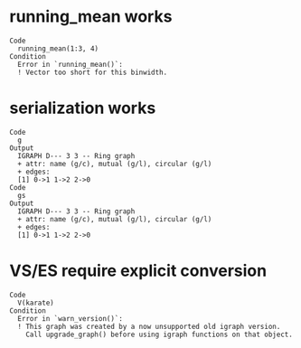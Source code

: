 # running_mean works

    Code
      running_mean(1:3, 4)
    Condition
      Error in `running_mean()`:
      ! Vector too short for this binwidth.

# serialization works

    Code
      g
    Output
      IGRAPH D--- 3 3 -- Ring graph
      + attr: name (g/c), mutual (g/l), circular (g/l)
      + edges:
      [1] 0->1 1->2 2->0
    Code
      gs
    Output
      IGRAPH D--- 3 3 -- Ring graph
      + attr: name (g/c), mutual (g/l), circular (g/l)
      + edges:
      [1] 0->1 1->2 2->0

# VS/ES require explicit conversion

    Code
      V(karate)
    Condition
      Error in `warn_version()`:
      ! This graph was created by a now unsupported old igraph version.
        Call upgrade_graph() before using igraph functions on that object.


